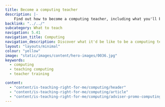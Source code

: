 ```yaml
---
title: Become a computing teacher
description: |-
    Find out how to become a computing teacher, including what you'll be teaching and what funding is available to help you train.
backlink: "../../"
subcategory: What to teach
navigation: 5.41
navigation_title: Computing
navigation_description: Discover what it'd be like to be a computing teach and how you would encourage pupils to learn new digital skills.
layout: "layouts/minimal"
colour: "yellow"
image: "static/images/content/hero-images/0036.jpg"
keywords:
  - computing
  - teaching computing
  - teacher training

content:
  - "content/is-teaching-right-for-me/computing/header"
  - "content/is-teaching-right-for-me/computing/article"
  - "content/is-teaching-right-for-me/computing/adviser-promo-computing"
---
```

